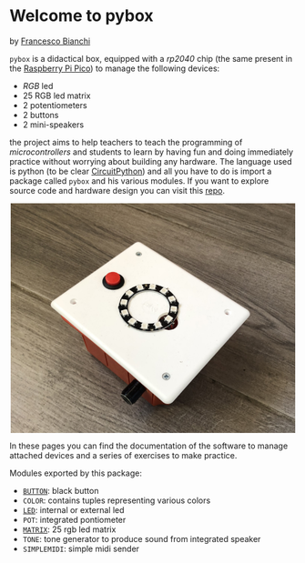 # Welcome to pybox

by [Francesco Bianchi](https://www.francescobianchi.cloud)

`pybox` is a didactical box, equipped with a *rp2040* chip (the same present in the [Raspberry Pi Pico](https://www.raspberrypi.com/products/raspberry-pi-pico/)) to manage the following devices: 

- *RGB* led 
- 25 RGB led matrix 
- 2 potentiometers 
- 2 buttons 
- 2 mini-speakers 

the project aims to help teachers to teach the programming of *microcontrollers* and students to learn by having fun and doing immediately practice without worrying about building any hardware. 
The language used is python (to be clear [CircuitPython](https://circuitpython.org/)) and all you have to do is import a package called `pybox` and his various modules. 
If you want to explore source code and hardware design you can visit this [repo](https://github.com/pythoninabox/pybox2).

<img src="./pybox.png" width="500" style="display: block; margin: auto;">

In these pages you can find the documentation of the software to manage attached devices and a series of exercises to make practice. 

Modules exported by this package: 

- [`BUTTON`](button.md): black button  
- `COLOR`: contains tuples representing various colors 
- [`LED`](led.md): internal or external led  
- `POT`: integrated pontiometer 
- [`MATRIX`](matrix.md): 25 rgb led matrix
- `TONE`: tone generator to produce sound from integrated speaker 
- `SIMPLEMIDI`: simple midi sender 
